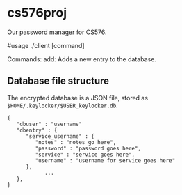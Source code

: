 # cs576proj
Our password manager for CS576.

#usage
./client [command]

Commands:
add:	Adds a new entry to the database.

## Database file structure
The encrypted database is a JSON file, stored as `$HOME/.keylocker/$USER_keylocker.db`.

```
{
   "dbuser" : "username"
   "dbentry" : {
      "service_username" : {
         "notes" : "notes go here",
         "password" : "password goes here",
         "service" : "service goes here",
         "username" : "username for service goes here"
      },
			...
   },
}
```

